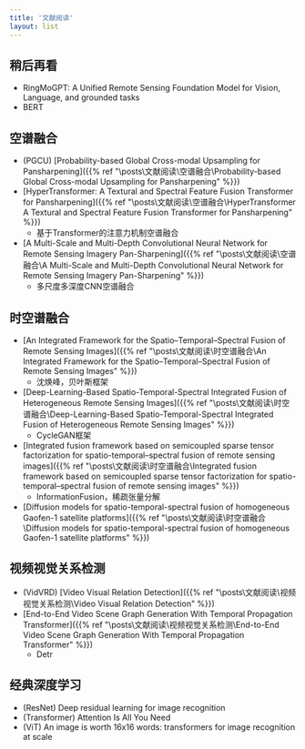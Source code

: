 ```yaml
---
title: '文献阅读'
layout: list
---
```


## 稍后再看

- RingMoGPT: A Unified Remote Sensing Foundation Model for Vision, Language, and grounded tasks
- BERT

## 空谱融合
<!-- http://localhost:1313/posts/%E6%96%87%E7%8C%AE%E9%98%85%E8%AF%BB/%E6%97%B6%E7%A9%BA%E8%B0%B1%E8%9E%8D%E5%90%88/An-Integrated-Framework-for-the-Spatio%E2%80%93Temporal%E2%80%93Spectral-Fusion-of-Remote-Sensing-Images/ -->
<!-- http://localhost:1313/posts/%E6%96%87%E7%8C%AE%E9%98%85%E8%AF%BB/%E6%97%B6%E7%A9%BA%E8%B0%B1%E8%9E%8D%E5%90%88/an-integrated-framework-for-the-spatiotemporalspectral-fusion-of-remote-sensing-images/ -->
- (PGCU) [Probability-based Global Cross-modal Upsampling for Pansharpening]({{% ref "\posts\文献阅读\空谱融合\Probability-based Global Cross-modal Upsampling for Pansharpening" %}})
- [HyperTransformer: A Textural and Spectral Feature Fusion Transformer for Pansharpening]({{% ref "\posts\文献阅读\空谱融合\HyperTransformer A Textural and Spectral Feature Fusion Transformer for Pansharpening" %}})
  - 基于Transformer的注意力机制空谱融合
- [A Multi-Scale and Multi-Depth Convolutional Neural Network for Remote Sensing Imagery Pan-Sharpening]({{% ref "\posts\文献阅读\空谱融合\A Multi-Scale and Multi-Depth Convolutional Neural Network for Remote Sensing Imagery Pan-Sharpening" %}})
  - 多尺度多深度CNN空谱融合

## 时空谱融合

- [An Integrated Framework for the Spatio–Temporal–Spectral Fusion of Remote Sensing Images]({{% ref "\posts\文献阅读\时空谱融合\An Integrated Framework for the Spatio–Temporal–Spectral Fusion of Remote Sensing Images" %}})
  - 沈焕峰，贝叶斯框架
- [Deep-Learning-Based Spatio-Temporal-Spectral Integrated Fusion of Heterogeneous Remote Sensing Images]({{% ref "\posts\文献阅读\时空谱融合\Deep-Learning-Based Spatio-Temporal-Spectral Integrated Fusion of Heterogeneous Remote Sensing Images" %}})
  - CycleGAN框架
- [Integrated fusion framework based on semicoupled sparse tensor factorization for spatio-temporal–spectral fusion of remote sensing images]({{% ref "\posts\文献阅读\时空谱融合\Integrated fusion framework based on semicoupled sparse tensor factorization for spatio-temporal–spectral fusion of remote sensing images" %}})
  - InformationFusion，稀疏张量分解
- [Diffusion models for spatio-temporal-spectral fusion of homogeneous Gaofen-1 satellite platforms]({{% ref "\posts\文献阅读\时空谱融合\Diffusion models for spatio-temporal-spectral fusion of homogeneous Gaofen-1 satellite platforms" %}})

## 视频视觉关系检测

- (VidVRD) [Video Visual Relation Detection]({{% ref "\posts\文献阅读\视频视觉关系检测\Video Visual Relation Detection" %}})
- [End-to-End Video Scene Graph Generation With Temporal Propagation Transformer]({{% ref "\posts\文献阅读\视频视觉关系检测\End-to-End Video Scene Graph Generation With Temporal Propagation Transformer" %}})
  - Detr

## 经典深度学习

- (ResNet) Deep residual learning for image recognition
- (Transformer) Attention Is All You Need
- (ViT) An image is worth 16x16 words: transformers for image recognition at scale
